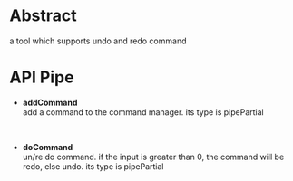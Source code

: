 # Abstract
a tool which supports undo and redo command  

# API Pipe
* **addCommand**  
add a command to the command manager. its type is pipePartial  
</br>

* **doCommand**  
un/re do command. if the input is greater than 0, the command will be redo, else undo. its type is pipePartial  
</br>  

